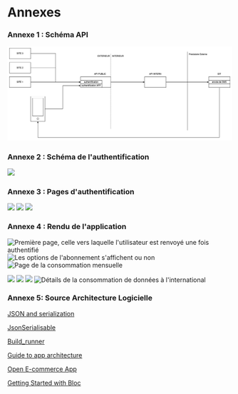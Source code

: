 # Annexes

### Annexe 1 : Schéma API

![](<.gitbook/assets/Schema API.jpg>)

### Annexe 2 : Schéma de l'authentification

![](<.gitbook/assets/App\_Authentication (1).jpg>)

### Annexe 3 : Pages d'authentification

![](.gitbook/assets/Screenshot\_V3\_1.jpg) ![](.gitbook/assets/Screenshot\_V3\_2.jpg) ![](.gitbook/assets/Screenshot\_V3\_3.jpg)

### Annexe 4 : Rendu de l'application <a href="#annexe_1" id="annexe_1"></a>

![Première page, celle vers laquelle l'utilisateur est renvoyé une fois authentifié](.gitbook/assets/Screenshot\_3.jpg) ![Les options de l'abonnement s'affichent ou non](.gitbook/assets/Screenshot\_4.jpg) ![Page de la consommation mensuelle](.gitbook/assets/Screenshot\_5.jpg)

![](.gitbook/assets/Screenshot\_6.jpg) ![](.gitbook/assets/Screenshot\_9.jpg) ![](.gitbook/assets/Screenshot\_7.jpg) ![Détails de la consommation de données à l'international](.gitbook/assets/Screenshot\_8.jpg)

### Annexe 5: Source Architecture Logicielle <a href="#annexe-5" id="annexe-5"></a>

[JSON and serialization](https://docs.flutter.dev/development/data-and-backend/json)

[JsonSerialisable](https://pub.dev/packages/json\_serializable)

[Build\_runner](https://pub.dev/packages/build\_runner)

[Guide to app architecture](https://developer.android.com/topic/architecture)

[Open E-commerce App](https://github.com/4seer/openflutterecommerceapp)

[Getting Started with Bloc](https://bloclibrary.dev/#/gettingstarted)



